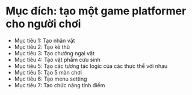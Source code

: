 # Mục đích: tạo một game platformer cho người chơi
 - Mục tiêu 1: Tạo nhân vật
 - Mục tiêu 2: Tạo kẻ thù
 - Mục tiêu 3: Tạo chướng ngại vật
 - Mục tiêu 4: Tạo vật phẩm cứu sinh
 - Mục tiêu 5: Tạo các tương tác logic của các thực thể với nhau
 - Mục tiêu 5: Tạo 5 màn chơi
 - Mục tiêu 6: Tạo menu setting
 - Mục tiêu 7: Tạo chức năng tính điểm